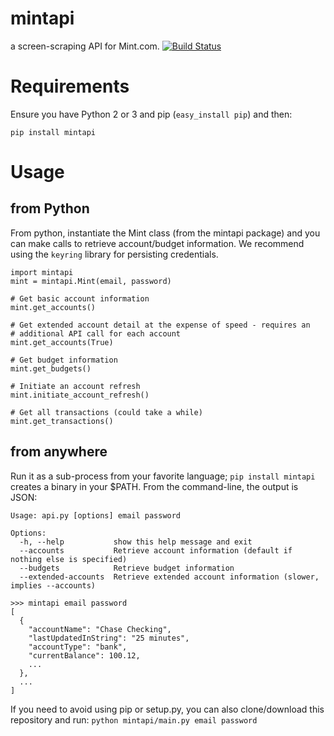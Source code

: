 mintapi
=======

a screen-scraping API for Mint.com. [![Build Status](https://travis-ci.org/mrooney/mintapi.svg?branch=master)](https://travis-ci.org/mrooney/mintapi)

Requirements
===
Ensure you have Python 2 or 3 and pip (`easy_install pip`) and then:

    pip install mintapi

Usage
===

from Python
---
From python, instantiate the Mint class (from the mintapi package) and you can
make calls to retrieve account/budget information.  We recommend using the
`keyring` library for persisting credentials.

    import mintapi
    mint = mintapi.Mint(email, password)
    
    # Get basic account information
    mint.get_accounts()
    
    # Get extended account detail at the expense of speed - requires an
    # additional API call for each account
    mint.get_accounts(True)
    
    # Get budget information
    mint.get_budgets()
    
    # Initiate an account refresh
    mint.initiate_account_refresh()

    # Get all transactions (could take a while)
    mint.get_transactions()


from anywhere
---
Run it as a sub-process from your favorite language; `pip install mintapi` creates a binary in your $PATH. From the command-line, the output is JSON:

    Usage: api.py [options] email password

    Options:
      -h, --help           show this help message and exit
      --accounts           Retrieve account information (default if nothing else is specified)
      --budgets            Retrieve budget information
      --extended-accounts  Retrieve extended account information (slower, implies --accounts)
      
    >>> mintapi email password
    [
      {
        "accountName": "Chase Checking", 
        "lastUpdatedInString": "25 minutes", 
        "accountType": "bank", 
        "currentBalance": 100.12,
        ...
      },
      ...
    ]



If you need to avoid using pip or setup.py, you can also clone/download
this repository and run: `python mintapi/main.py email password`
